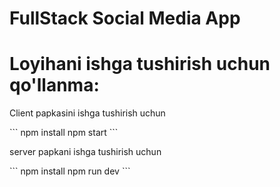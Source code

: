 # FullStack Social Media App

# Loyihani ishga tushirish uchun qo'llanma:
<p>Client papkasini ishga tushirish uchun</p>
```
npm install
npm start
```
<p>server papkani ishga tushirish uchun</p>
```
npm install
npm run dev
``` 